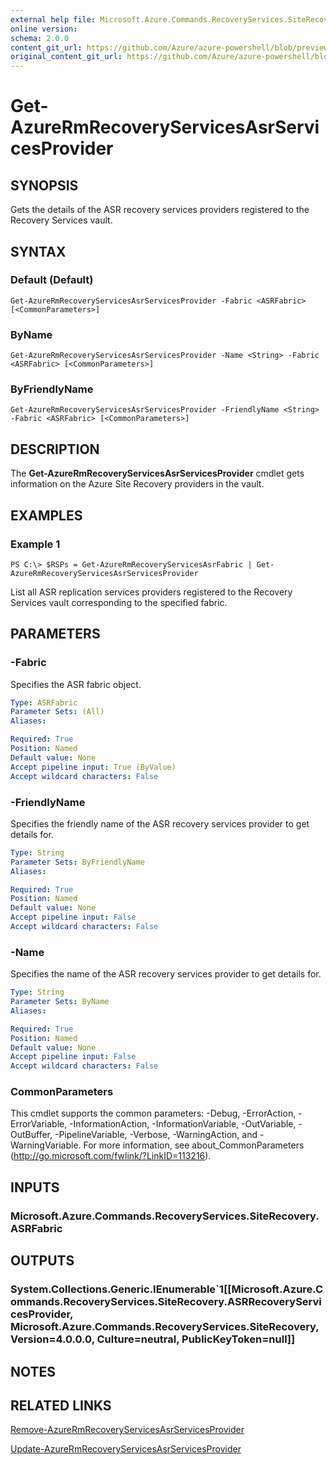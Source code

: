```yaml
---
external help file: Microsoft.Azure.Commands.RecoveryServices.SiteRecovery.dll-Help.xml
online version:
schema: 2.0.0
content_git_url: https://github.com/Azure/azure-powershell/blob/preview/src/ResourceManager/RecoveryServices.SiteRecovery/Commands.RecoveryServices.SiteRecovery/help/Get-AzureRmRecoveryServicesAsrServicesProvider.md
original_content_git_url: https://github.com/Azure/azure-powershell/blob/preview/src/ResourceManager/RecoveryServices.SiteRecovery/Commands.RecoveryServices.SiteRecovery/help/Get-AzureRmRecoveryServicesAsrServicesProvider.md
---
```


# Get-AzureRmRecoveryServicesAsrServicesProvider

## SYNOPSIS
Gets the details of the ASR recovery services providers registered to the Recovery Services vault.

## SYNTAX

### Default (Default)
```
Get-AzureRmRecoveryServicesAsrServicesProvider -Fabric <ASRFabric> [<CommonParameters>]
```

### ByName
```
Get-AzureRmRecoveryServicesAsrServicesProvider -Name <String> -Fabric <ASRFabric> [<CommonParameters>]
```

### ByFriendlyName
```
Get-AzureRmRecoveryServicesAsrServicesProvider -FriendlyName <String> -Fabric <ASRFabric> [<CommonParameters>]
```

## DESCRIPTION
The **Get-AzureRmRecoveryServicesAsrServicesProvider** cmdlet gets information on the Azure Site Recovery providers in the vault.

## EXAMPLES

### Example 1
```
PS C:\> $RSPs = Get-AzureRmRecoveryServicesAsrFabric | Get-AzureRmRecoveryServicesAsrServicesProvider
```

List all ASR replication services providers registered to the Recovery Services vault corresponding to the specified fabric.

## PARAMETERS

### -Fabric
Specifies the ASR fabric object.

```yaml
Type: ASRFabric
Parameter Sets: (All)
Aliases: 

Required: True
Position: Named
Default value: None
Accept pipeline input: True (ByValue)
Accept wildcard characters: False
```

### -FriendlyName
Specifies the friendly name of the ASR recovery services provider to get details for.

```yaml
Type: String
Parameter Sets: ByFriendlyName
Aliases: 

Required: True
Position: Named
Default value: None
Accept pipeline input: False
Accept wildcard characters: False
```

### -Name
Specifies the name of the ASR recovery services provider to get details for.

```yaml
Type: String
Parameter Sets: ByName
Aliases: 

Required: True
Position: Named
Default value: None
Accept pipeline input: False
Accept wildcard characters: False
```

### CommonParameters
This cmdlet supports the common parameters: -Debug, -ErrorAction, -ErrorVariable, -InformationAction, -InformationVariable, -OutVariable, -OutBuffer, -PipelineVariable, -Verbose, -WarningAction, and -WarningVariable. For more information, see about_CommonParameters (http://go.microsoft.com/fwlink/?LinkID=113216).

## INPUTS

### Microsoft.Azure.Commands.RecoveryServices.SiteRecovery.ASRFabric

## OUTPUTS

### System.Collections.Generic.IEnumerable`1[[Microsoft.Azure.Commands.RecoveryServices.SiteRecovery.ASRRecoveryServicesProvider, Microsoft.Azure.Commands.RecoveryServices.SiteRecovery, Version=4.0.0.0, Culture=neutral, PublicKeyToken=null]]

## NOTES

## RELATED LINKS

[Remove-AzureRmRecoveryServicesAsrServicesProvider](./Remove-AzureRmRecoveryServicesAsrServicesProvider.md)

[Update-AzureRmRecoveryServicesAsrServicesProvider](./Update-AzureRmRecoveryServicesAsrServicesProvider.md)
